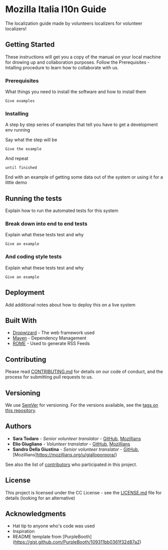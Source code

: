 # Mozilla Italia l10n Guide

The localization guide made by volunteers localizers for volunteer localizers!

## Getting Started

These instructions will get you a copy of the manual on your local machine for drowing up and collaboration purposes. Follow the Prerequisites - Intalling procedure to learn how to collaborate with us.

### Prerequisites

What things you need to install the software and how to install them

```
Give examples
```

### Installing

A step by step series of examples that tell you have to get a development env running

Say what the step will be

```
Give the example
```

And repeat

```
until finished
```

End with an example of getting some data out of the system or using it for a little demo

## Running the tests

Explain how to run the automated tests for this system

### Break down into end to end tests

Explain what these tests test and why

```
Give an example
```

### And coding style tests

Explain what these tests test and why

```
Give an example
```

## Deployment

Add additional notes about how to deploy this on a live system

## Built With

* [Dropwizard](http://www.dropwizard.io/1.0.2/docs/) - The web framework used
* [Maven](https://maven.apache.org/) - Dependency Management
* [ROME](https://rometools.github.io/rome/) - Used to generate RSS Feeds

## Contributing

Please read [CONTRIBUTING.md](https://gist.github.com/PurpleBooth/b24679402957c63ec426) for details on our code of conduct, and the process for submitting pull requests to us.

## Versioning

We use [SemVer](http://semver.org/) for versioning. For the versions available, see the [tags on this repository](https://github.com/your/project/tags). 

## Authors

* **Sara Todaro** - *Senior volunteer translator* - [GitHub](https://github.com/kitsunenosaraT), [Mozillians](https://mozillians.org/u/sara_t/)
* **Elio Giugliano** - *Volunteer translator* - [GitHub](https://github.com/eliogi), [Mozillians](https://mozillians.org/it/u/coldair/)
* **Sandro Della Giustina** - *Senior volunteer translator* - [GitHub](https://github.com/gialloporpora), [Mozillians]https://mozillians.org/u/gialloporpora/)

See also the list of [contributors](https://github.com/your/project/contributors) who participated in this project.

## License

This project is licensed under the CC License - see the [LICENSE.md](LICENSE.md) file for details (looking for an alternative)

## Acknowledgments

* Hat tip to anyone who's code was used
* Inspiration
* README template from [PurpleBooth] (https://gist.github.com/PurpleBooth/109311bb0361f32d87a2)


